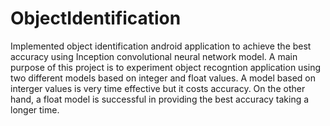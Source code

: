 # ObjectIdentification

Implemented object identification android application to achieve the best accuracy using Inception convolutional neural network model. A main purpose of this project is to experiment object recogntion application using two different models based on integer and float values. A model based on interger values is very time effective but it costs accuracy. On the other hand, a float model is successful in providing the best accuracy taking a longer time. 
